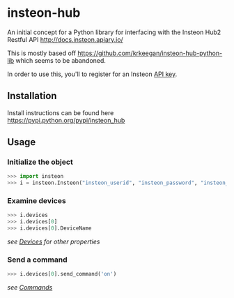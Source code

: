 # insteon-hub
An initial concept for a Python library for interfacing with the Insteon Hub2 Restful API http://docs.insteon.apiary.io/

This is mostly based off https://github.com/krkeegan/insteon-hub-python-lib which seems to be abandoned.

In order to use this, you'll to register for an Insteon [API key](http://www.insteon.com/become-an-insteon-developer).

## Installation
Install instructions can be found here https://pypi.python.org/pypi/insteon_hub

## Usage

### Initialize the object
```python
>>> import insteon
>>> i = insteon.Insteon("insteon_userid", "insteon_password", "insteon_api_key")
```

### Examine devices
```python
>>> i.devices
>>> i.devices[0]
>>> i.devices[0].DeviceName
```

*see [Devices](http://docs.insteon.apiary.io/#reference/devices) for other properties*

### Send a command
```python
>>> i.devices[0].send_command('on')
```
*see [Commands](http://docs.insteon.apiary.io/#reference/commands/commands-collection)*
